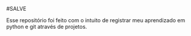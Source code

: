 #SALVE

Esse repositório foi feito com o intuito de registrar meu aprendizado em python e git através de projetos.
